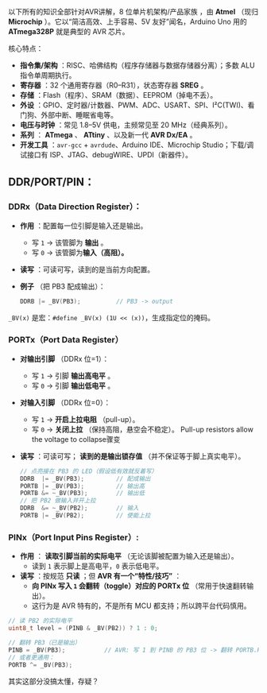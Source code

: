 以下所有的知识全部针对AVR讲解，8 位单片机架构/产品家族 ，由  **Atmel** （现归  **Microchip** ）。它以“简洁高效、上手容易、5V 友好”闻名，Arduino Uno 用的 **ATmega328P** 就是典型的 AVR 芯片。

核心特点：

* **指令集/架构** ：RISC、哈佛结构（程序存储器与数据存储器分离）；多数 ALU 指令单周期执行。
* **寄存器** ：32 个通用寄存器（R0–R31），状态寄存器  **SREG** 。
* **存储** ：Flash（程序）、SRAM（数据）、EEPROM（掉电不丢）。
* **外设** ：GPIO、定时器/计数器、PWM、ADC、USART、SPI、I²C(TWI)、看门狗、外部中断、睡眠省电等。
* **电压与时钟** ：常见 1.8–5V 供电，主频常见至 20 MHz（经典系列）。
* **系列** ： **ATmega** 、 **ATtiny** 、以及新一代  **AVR Dx/EA** 。
* **开发工具** ：`avr-gcc` + `avrdude`、Arduino IDE、Microchip Studio；下载/调试接口有 ISP、JTAG、debugWIRE、UPDI（新器件）。

## DDR/PORT/PIN：

### DDRx（Data Direction Register）：

* **作用** ：配置每一位引脚是输入还是输出。

  * 写 `1` → 该管脚为 **输出** 。
  * 写 `0` → 该管脚为**输入（高阻）。**
* **读写** ：可读可写，读到的是当前方向配置。
* **例子** （把 PB3 配成输出）：

  ```cpp
  DDRB |= _BV(PB3);          // PB3 -> output
  ```

`_BV(x)` 是宏：`#define _BV(x) (1U << (x))`，生成指定位的掩码。

### PORTx（Port Data Register）

* **对输出引脚** （DDRx 位=1）：

  * 写 `1` → 引脚 **输出高电平** 。
  * 写 `0` → 引脚 **输出低电平** 。
* **对输入引脚** （DDRx 位=0）：

  * 写 `1` →  **开启上拉电阻** （pull-up）。
  * 写 `0` →  **关闭上拉** （保持高阻，悬空会不稳定）。   Pull-up resistors allow the voltage to collapse骤变
* **读写** ：可读可写； **读到的是输出锁存值** （并不保证等于脚上真实电平）。

  ```cpp
  // 点亮接在 PB3 的 LED（假设低有效就反着写）
  DDRB  |= _BV(PB3);         // 配成输出
  PORTB |= _BV(PB3);         // 输出高
  PORTB &= ~_BV(PB3);        // 输出低
  // 把 PB2 做输入并开上拉
  DDRB  &= ~_BV(PB2);        // 输入
  PORTB |= _BV(PB2);         // 使能上拉
  ```


### PINx（Port Input Pins Register）:

* **作用** ： **读取引脚当前的实际电平** （无论该脚被配置为输入还是输出）。
  * 读到 `1` 表示脚上是高电平，`0` 表示低电平。
* **读写** ：按规范 **只读** ；但  **AVR 有一个“特性/技巧”** ：
  * **向 PINx 写入 `1` 会翻转（toggle）对应的 PORTx 位** （常用于快速翻转输出）。
  * 这行为是 AVR 特有的，不是所有 MCU 都支持；所以跨平台代码慎用。

```cpp
// 读 PB2 的实际电平
uint8_t level = (PINB & _BV(PB2)) ? 1 : 0;

// 翻转 PB3（已是输出）
PINB = _BV(PB3);           // AVR: 写 1 到 PINB 的 PB3 位 -> 翻转 PORTB.PB3
// 或者更通用：
PORTB ^= _BV(PB3);
```


其实这部分没搞太懂，存疑？





